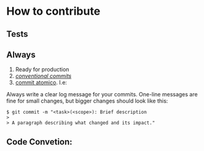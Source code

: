 # How to contribute
<!--
I'm really glad you're reading this, because we need volunteer developers to help this project come to fruition.

If you haven't already, come find us in IRC ([#opengovernment](irc://chat.freenode.net/opengovernment) on freenode). We want you working on things you're excited about.

Here are some important resources:

  * [OpenGovernment for Developers](http://opengovernment.org/pages/developer) tells you where we are,
  * [Our roadmap](http://opengovernment.org/pages/wish-list) is the 10k foot view of where we're going, and
  * [Pivotal Tracker](http://pivotaltracker.com/projects/64842) is our day-to-day project management space.
  * Mailing list: Join our [developer list](http://groups.google.com/group/opengovernment/)
  * Bugs? [Lighthouse](https://participatorypolitics.lighthouseapp.com/projects/47665-opengovernment/overview) is where to report them
  * IRC: chat.freenode.net channel [#opengovernment](irc://chat.freenode.net/opengovernment). We're usually there during business hours.
-->
## Tests

<!-- TODO -->
## Always

1. Ready for production
2. [_conventional commits_](https://www.conventionalcommits.org/en/v1.0.0/)
3. [commit atomico](https://en.wikipedia.org/wiki/Atomic_commit#:~:text=In%20the%20field%20of%20computer,is%20said%20to%20have%20succeeded). I.e:

Always write a clear log message for your commits. One-line messages are fine for small changes, but bigger changes should look like this:

    $ git commit -m "<task>(<scope>): Brief description
    > 
    > A paragraph describing what changed and its impact."

## Code Convetion:
<!--TODO-->

<!--
Start reading our code and you'll get the hang of it. We optimize for readability:

  * We indent using two spaces (soft tabs)
  * we follow [12 Factor App](https://12factor.net/)
  * We avoid logic in views, putting HTML generators into helpers
  * We ALWAYS put spaces after list items and method parameters (`[1, 2, 3]`, not `[1,2,3]`), around operators (`x += 1`, not `x+=1`), and around hash arrows.
  * This is open source software. Consider the people who will read your code, and make it look nice for them. It's sort of like driving a car: Perhaps you love doing donuts when you're alone, but with passengers the goal is to make the ride as smooth as possible.
-->
